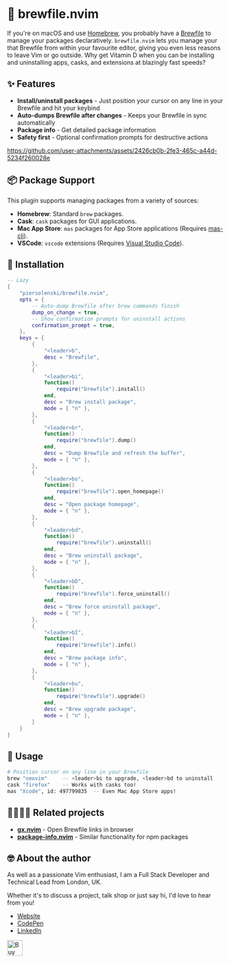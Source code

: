 # 🍺 brewfile.nvim

If you're on macOS and use [Homebrew](https://brew.sh/), you probably have a [Brewfile](https://docs.brew.sh/Brew-Bundle-and-Brewfile) to manage your packages declaratively. `brewfile.nvim` lets you manage your that Brewfile from within your favourite editor, giving you even less reasons to leave Vim or go outside. Why get Vitamin D when you can be installing and uninstalling apps, casks, and extensions at blazingly fast speeds?

## ✨ Features

- **Install/uninstall packages** - Just position your cursor on any line in your Brewfile and hit your keybind  
- **Auto-dumps Brewfile after changes** - Keeps your Brewfile in sync automatically  
- **Package info** - Get detailed package information
- **Safety first** - Optional confirmation prompts for destructive actions

https://github.com/user-attachments/assets/2426cb0b-2fe3-465c-a44d-5234f260028e

## 📦 Package Support

This plugin supports managing packages from a variety of sources:

- **Homebrew**: Standard `brew` packages.
- **Cask**: `cask` packages for GUI applications.
- **Mac App Store**: `mas` packages for App Store applications (Requires [mas-cli](https://github.com/mas-cli/mas)).
- **VSCode**: `vscode` extensions (Requires [Visual Studio Code](https://code.visualstudio.com/)).

## 🔩 Installation

```lua
-- Lazy
{
	"piersolenski/brewfile.nvim",
    opts = {
        -- Auto-dump Brewfile after brew commands finish
        dump_on_change = true,
        -- Show confirmation prompts for uninstall actions
        confirmation_prompt = true,
    },
	keys = {
		{
			"<leader>b",
			desc = "Brewfile",
		},
		{
			"<leader>bi",
			function()
				require("brewfile").install()
			end,
            desc = "Brew install package",
            mode = { "n" },
		},
        {
            "<leader>br",
            function()
                require("brewfile").dump()
            end,
            desc = "Dump Brewfile and refresh the buffer",
            mode = { "n" },
        },
        {
            "<leader>bo",
            function()
                require("brewfile").open_homepage()
            end,
            desc = "Open package homepage",
            mode = { "n" },
        },
		{
			"<leader>bd",
			function()
				require("brewfile").uninstall()
			end,
            desc = "Brew uninstall package",
            mode = { "n" },
		},
		{
			"<leader>bD",
			function()
				require("brewfile").force_uninstall()
			end,
            desc = "Brew force uninstall package",
            mode = { "n" },
		},
		{
			"<leader>bI",
			function()
				require("brewfile").info()
			end,
            desc = "Brew package info",
            mode = { "n" },
        },
        {
            "<leader>bu",
            function()
                require("brewfile").upgrade()
            end,
            desc = "Brew upgrade package",
            mode = { "n" },
        }
	}
}
```

## 🚀 Usage

```sh
# Position cursor on any line in your Brewfile
brew "neovim"     -- <leader>bi to upgrade, <leader>bd to uninstall
cask "firefox"    -- Works with casks too!
mas "Xcode", id: 497799835  -- Even Mac App Store apps!
```

## 👨‍👩‍👧‍👦 Related projects

- **[gx.nvim](https://github.com/chrishrb/gx.nvim)** - Open Brewfile links in browser
- **[package-info.nvim](https://github.com/vuki656/package-info.nvim)** - Similar functionality for npm packages

## 🤓 About the author

As well as a passionate Vim enthusiast, I am a Full Stack Developer and Technical Lead from London, UK.

Whether it's to discuss a project, talk shop or just say hi, I'd love to hear from you!

- [Website](https://www.piersolenski.com/)
- [CodePen](https://codepen.io/piers)
- [LinkedIn](https://www.linkedin.com/in/piersolenski/)

<a href='https://ko-fi.com/piersolenski' target='_blank'>
  <img height='36' style='border:0px;height:36px;' src='https://cdn.ko-fi.com/cdn/kofi1.png?v=3' border='0' alt='Buy Me a Coffee at ko-fi.com' />
</a>
